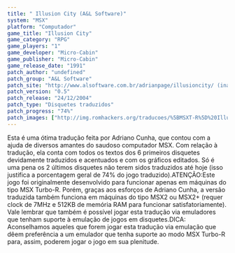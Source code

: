 ```yaml
---
title: " Illusion City (A&L Software)"
system: "MSX"
platform: "Computador"
game_title: "Illusion City"
game_category: "RPG"
game_players: "1"
game_developer: "Micro-Cabin"
game_publisher: "Micro-Cabin"
game_release_date: "1991"
patch_author: "undefined"
patch_group: "A&L Software"
patch_site: "http://www.alsoftware.com.br/adrianpage/illusioncity/ (inativo)"
patch_version: "0.5"
patch_release: "24/12/2004"
patch_type: "Disquetes traduzidos"
patch_progress: "74%"
patch_images: ["http://img.romhackers.org/traducoes/%5BMSXT-R%5D%20Illusion%20City%20-%20A&L%20Software%20-%201.png","http://img.romhackers.org/traducoes/%5BMSXT-R%5D%20Illusion%20City%20-%20A&L%20Software%20-%202.png","http://img.romhackers.org/traducoes/%5BMSXT-R%5D%20Illusion%20City%20-%20A&L%20Software%20-%203.png"]
---
```

Esta é uma ótima tradução feita por Adriano Cunha, que contou com a ajuda de diversos amantes do saudoso computador MSX. Com relação à tradução, ela conta com todos os textos dos 6 primeiros disquetes devidamente traduzidos e acentuados e com os gráficos editados. Só é uma pena os 2 últimos disquetes não terem sidos traduzidos até hoje (isso justifica a porcentagem geral de 74% do jogo traduzido).ATENÇÃO:Este jogo foi originalmente desenvolvido para funcionar apenas em máquinas do tipo MSX Turbo-R. Porém, graças aos esforços de Adriano Cunha, a versão traduzida também funciona em máquinas do tipo MSX2 ou MSX2+ (requer clock de 7MHz e 512KB de memória RAM para funcionar satisfatoriamente). Vale lembrar que também é possível jogar esta tradução via emuladores que tenham suporte à emulação de jogos em disquetes.DICA: Aconselhamos aqueles que forem jogar esta tradução via emulação que dêem preferência a um emulador que tenha suporte ao modo MSX Turbo-R para, assim, poderem jogar o jogo em sua plenitude.